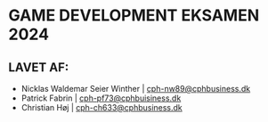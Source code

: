 # GAME DEVELOPMENT EKSAMEN 2024
## LAVET AF:
- Nicklas Waldemar Seier Winther | cph-nw89@cphbusiness.dk
- Patrick Fabrin | cph-pf73@cphbuisiness.dk
- Christian Høj | cph-ch633@cphbusiness.dk
